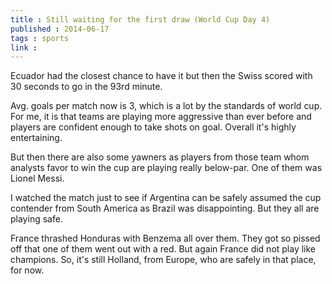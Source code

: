 ```yaml
---
title : Still waiting for the first draw (World Cup Day 4)
published : 2014-06-17
tags : sports
link : 
---
```


Ecuador had the closest chance to have it but then the Swiss scored with 30 seconds to go in the 93rd minute.

Avg. goals per match now is 3, which is a lot by the standards of world cup. For me, it is that teams are playing more aggressive than ever before and players are confident enough to take shots on goal. Overall it's highly entertaining.

But then there are also some yawners as players from those team whom analysts favor to win the cup are playing really below-par. One of them was Lionel Messi.

I watched the match just to see if Argentina can be safely assumed the cup contender from South America as Brazil was disappointing. But they all are playing safe.

France thrashed Honduras with Benzema all over them. They got so pissed off that one of them went out with a red. But again France did not play like champions. So, it's still Holland, from Europe, who are safely in that place, for now.